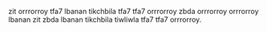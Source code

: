 zit orrrorroy tfa7 lbanan tikchbila tfa7 tfa7 orrrorroy zbda orrrorroy orrrorroy lbanan zit zbda lbanan tikchbila tiwliwla tfa7 tfa7 orrrorroy.
